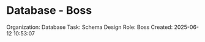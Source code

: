 # Database - Boss

Organization: Database
Task: Schema Design
Role: Boss
Created: 2025-06-12 10:53:07
